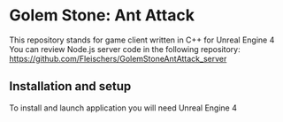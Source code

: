 # Golem Stone: Ant Attack

This repository stands for game client written in C++ for Unreal Engine 4
You can review Node.js server code in the following repository: https://github.com/Fleischers/GolemStoneAntAttack_server

## Installation and setup

To install and launch application you will need Unreal Engine 4
